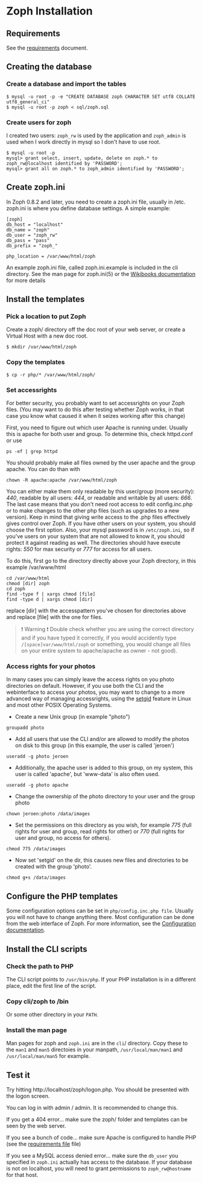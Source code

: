 Zoph Installation
=================

Requirements
------------

See the [requirements](REQUIREMENTS.md) document.

Creating the database
---------------------

### Create a database and import the tables ###

```
$ mysql -u root -p -e "CREATE DATABASE zoph CHARACTER SET utf8 COLLATE utf8_general_ci"
$ mysql -u root -p zoph < sql/zoph.sql
```

### Create users for zoph ###

I created two users: ```zoph_rw``` is used by the application and ```zoph_admin``` is used when I work directly in mysql so I don't
have to use root.

```
$ mysql -u root -p
mysql> grant select, insert, update, delete on zoph.* to zoph_rw@localhost identified by 'PASSWORD';
mysql> grant all on zoph.* to zoph_admin identified by 'PASSWORD';
```

Create zoph.ini
---------------
In Zoph 0.8.2 and later, you need to create a zoph.ini file, usually in 
/etc. zoph.ini is where you define database settings. A simple example:

```
[zoph]
db_host = "localhost"
db_name = "zoph"
db_user = "zoph_rw"
db_pass = "pass"
db_prefix = "zoph_"

php_location = /var/www/html/zoph
```

An example zoph.ini file, called zoph.ini.example is included in the cli directory.
See the man page for zoph.ini(5) or the [Wikibooks documentation](http://en.wikibooks.org/wiki/Zoph/Configuration) for more details

Install the templates
---------------------

### Pick a location to put Zoph ###

Create a zoph/ directory off the doc root of your web server, or create a Virtual Host with a new doc root.

```
$ mkdir /var/www/html/zoph
```

### Copy the templates ###
```
$ cp -r php/* /var/www/html/zoph/
```
### Set accessrights ###

For better security, you probably want to set accessrights on your Zoph files. (You may want to do this after testing whether Zoph works, in that case you know what caused it when it seizes working after this change)

First, you need to figure out which user Apache is running under. Usually this is apache for both user and group. To determine this, check httpd.conf or use

```
ps -ef | grep httpd
```

You should probably make all files owned by the user apache and the group apache. You can do than with

```
chown -R apache:apache /var/www/html/zoph 
```
You can either make them only readable by this user/group (more security): *440*, readable by all users: *444*, or readable and writable by all users: *666*. The last case means that you don't need root access to edit config.inc.php or to make changes to the other php files (such as upgrades to a new version). Keep in mind that giving write access to the .php files effectively gives control over Zoph. If you have other users on your system, you should choose the first option. Also, your mysql password is in `/etc/zoph.ini`, so if you've users on your system that are not allowed to know it, you should protect it against reading as well. The directories should have execute rights: *550* for max security or *777* for access for all users.

To do this, first go to the directory directly above your Zoph directory, in this example /var/www/html

```
cd /var/www/html
chmod [dir] zoph
cd zoph
find -type f | xargs chmod [file]
find -type d | xargs chmod [dir]
```
replace [dir] with the accesspattern you've chosen for directories above and replace [file] with the one for files.

> :exclamation: Warning :exclamation:
> Double check whether you are using the correct directory and if you have typed it correctly, if you would 
> accidently type `/[space]var/www/html/zoph` or something, you would change all files on your entire system to 
> apache/apache as owner - not good).


### Access rights for your photos ###
In many cases you can simply leave the access rights on you photo directories on default.
However, if you use both the CLI and the webinterface to access your photos, you may want to change to a more advanced way of managing accessrights, using the [setgid](https://en.wikipedia.org/wiki/Setgid#setgid_on_directories]) feature in Linux and most other POSIX Operating Systems.

* Create a new Unix group (in example "photo")
````
groupadd photo
````
* Add all users that use the CLI and/or are allowed to modify the photos on disk to this group (in this example, the user is called 'jeroen')
````
useradd -g photo jeroen
````
* Additionally, the apache user is added to this group, on my system, this user is called 'apache', but 'www-data' is also often used.
````
useradd -g photo apache
````
* Change the ownership of the photo directory to your user and the group photo
````
chown jeroen:photo /data/images
````
* Set the permissions on this directory as you wish, for example *775* (full rights for user and group, read rights for other) or *770* (full rights for user and group, no access for others).
````
chmod 775 /data/images
````
* Now set 'setgid' on the dir, this causes new files and directories to be created with the group 'photo'.
````
chmod g+s /data/images
````


Configure the PHP templates
---------------------------

Some configuration options can be set in `php/config.inc.php file`. Usually you will not have to change anything there. Most configuration can be done from the web interface of Zoph. For more information, see the [Configuration documentation](CONFIGURATION.md).

Install the CLI scripts
-----------------------

### Check the path to PHP ###

The CLI script points to `/usr/bin/php`.  If your PHP installation is in a different place, edit the first line of the script.

### Copy cli/zoph to /bin ###
Or some other directory in your `PATH`.

### Install the man page ###
Man pages for zoph and `zoph.ini` are in the `cli`/ directory. Copy these to the `man1` and `man5` directoies in your manpath, `/usr/local/man/man1` and `/usr/local/man/man5` for example.

Test it
-------
Try hitting http://localhost/zoph/logon.php.  You should be presented with the logon screen.

You can log in with admin / admin. It is recommended to change this.

If you get a 404 error...
make sure the zoph/ folder and templates can be seen by the web server.

If you see a bunch of code...
make sure Apache is configured to handle PHP (see the [requirements file](REQUIREMENTS.md) file)

If you see a MySQL access denied error...
make sure the `db_user` you specified in `zoph.ini` actually has access to the database.  If your database is not on localhost, you will need to grant permissions to `zoph_rw@hostname` for that host.
